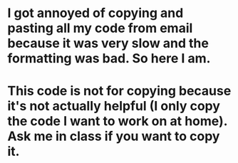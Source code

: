 # I got annoyed of copying and pasting all my code from email because it was very slow and the formatting was bad. So here I am.
# This code is not for copying because it's not actually helpful (I only copy the code I want to work on at home). Ask me in class if you want to copy it.
